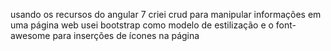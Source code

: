 usando os recursos do angular 7 criei crud para manipular informações em uma página web
usei bootstrap como modelo de estilização
e o font-awesome para inserções de ícones na página
